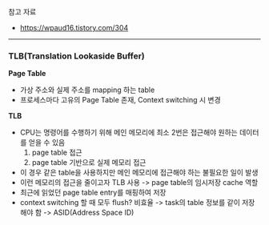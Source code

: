 참고 자료
- https://wpaud16.tistory.com/304

---
### TLB(Translation Lookaside Buffer)

**Page Table**
- 가상 주소와 실제 주소를 mapping 하는 table
- 프로세스마다 고유의 Page Table 존재, Context switching 시 변경

**TLB**
- CPU는 명령어를 수행하기 위해 메인 메모리에 최소 2번은 접근해야 원하는 데이터를 얻을 수 있음
  1. page table 접근
  2. page table 기반으로 실제 메모리 접근
- 이 경우 같은 table을 사용하지만 메인 메모리에 접근해야 하는 불필요한 일이 발생
- 이런 메모리의 접근을 줄이고자 TLB 사용 -> page table의 임시저장 cache 역할
- 최근에 읽었던 page table entry를 매핑하여 저장
- context switching 할 때 모두 flush? 비효율 -> task의 table 정보를 같이 저장해야 함 -> ASID(Address Space ID)

